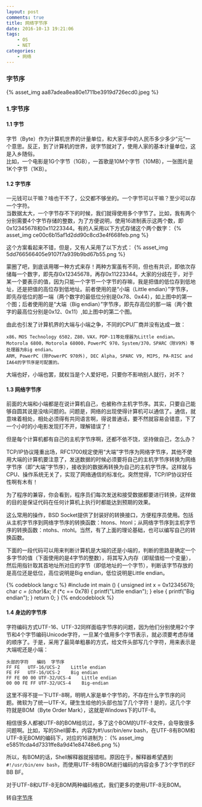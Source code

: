 ```yaml
---
layout: post
comments: true
title: 网络字节序
date: 2016-10-13 19:21:06
tags:
    - OS
    - NET
categories:
    - 网络
---
```


### 字节序
{% asset_img aa87adea8ea80e1711be3919d726ecd0.jpeg %}

<!-- more -->

### 1.字节序

#### 1.1 字节

字节（Byte）作为计算机世界的计量单位，和大家手中的人民币多少多少“元”一个意思。反正，到了计算机的世界，说字节就对了，使用人家的基本计量单位，这是入乡随俗。  
比如，一个电影是1G个字节（1GB），一首歌是10M个字节（10MB），一张图片是1K个字节（1KB）。

#### 1.2 字节序

一元钱可以干嘛？啥也干不了，公交都不够坐的。一个字节可以干嘛？至少可以存一个字符。  
当数据太大，一个字节存不下的时候，我们就得使用多个字节了。比如，我有两个分别需要4个字节存储的整数，为了方便说明，使用16进制表示这两个数，即0x12345678和0x11223344。有的人采用以下方式存储这个两个数字：
{% asset_img ce00c6b15af1d2dd90c8cd3e4f668feb.png %}

这个方案看起来不错，但是，又有人采用了以下方式：
{% asset_img 5dd766566405e9107f7a939b9bd67b55.png %}

蒙圈了吧，到底该用哪一种方式来存！两种方案虽有不同，但也有共识，即依次存储每一个数字，即先存0x12345678，再存0x11223344。大家的分歧在于，对于某一个要表示的值，因为只能一个字节一个字节的存嘛，我是把值的低位存到低地址，还是把值的高位存到低地址。前者使用的是“小端（Little endian）”字节序，即先存低位的那一端（两个数字的最低位分别是0x78、0x44），如上图中的第一个图；后者使用的是“大端（Big endian）”字节序，即先存高位的那一端（两个数字的最高位分别是0x12、0x11）,如上图中的第二个图。  

由此也引发了计算机界的大端与小端之争，不同的CPU厂商并没有达成一致：

    x86，MOS Technology 6502，Z80，VAX，PDP-11等处理器为Little endian。
    Motorola 6800，Motorola 68000，PowerPC 970，System/370，SPARC（除V9外）等处理器为Big endian。
    ARM, PowerPC (除PowerPC 970外), DEC Alpha, SPARC V9, MIPS, PA-RISC and IA64的字节序是可配置的。

大端也好，小端也罢，就权当是个人爱好吧，只要你不影响别人就行，对不？

#### 1.3 网络字节序

前面的大端和小端都是在说计算机自己，也被称作主机字节序。其实，只要自己能够自圆其说是没啥问题的。问题是，网络的出现使得计算机可以通信了。通信，就意味着相处，相处必须得有共同语言啊，得说普通话，要不然就容易会错意，下了一个小时的小电影发现打不开，理解错误了！  

但是每个计算机都有自己的主机字节序啊，还都不依不饶，坚持做自己，怎么办？  

TCP/IP协议隆重出场，RFC1700规定使用“大端”字节序为网络字节序，其他不使用大端的计算机要注意了，发送数据的时候必须要将自己的主机字节序转换为网络字节序（即“大端”字节序），接收到的数据再转换为自己的主机字节序。这样就与CPU、操作系统无关了，实现了网络通信的标准化。突然觉得，TCP/IP协议好任性啊有木有！  

为了程序的兼容，你会看到，程序员们每次发送和接受数据都要进行转换，这样做的目的是保证代码在任何计算机上执行时都能达到预期的效果。  

这么常用的操作，BSD Socket提供了封装好的转换接口，方便程序员使用。包括从主机字节序到网络字节序的转换函数：htons、htonl；从网络字节序到主机字节序的转换函数：ntohs、ntohl。当然，有了上面的理论基础，也可以编写自己的转换函数。  

下面的一段代码可以用来判断计算机是大端的还是小端的，判断的思路是确定一个多字节的值（下面使用的是4字节的整数），将其写入内存（即赋值给一个变量），然后用指针取其首地址所对应的字节（即低地址的一个字节），判断该字节存放的是高位还是低位，高位说明是Big endian，低位说明是Little endian。

{% codeblock lang:c %}
    #include 
    int main ()
    {
      unsigned int x = 0x12345678;
      char *c = (char*)&x;
      if (*c == 0x78) {
        printf("Little endian");
      } else {
        printf("Big endian");
      }
      return 0;
    }
{% endcodeblock %}

#### 1.4 身边的字节序

字符编码方式UTF-16、UTF-32同样面临字节序的问题，因为他们分别使用2个字节和4个字节编码Unicode字符，一旦某个值用多个字节表示，就必须要考虑存储的顺序了。于是，采用了最简单粗暴的方式，给文件头部写几个字符，用来表示是大端呢还是小端：

    头部的字符	编码	字节序
    FF FE	UTF-16/UCS-2	Little endian
    FE FF	UTF-16/UCS-2	Big endian
    FF FE 00 00	UTF-32/UCS-4	Little endian
    00 00 FE FF	UTF-32/UCS-4	Big-endian

这里不得不提一下UTF-8啊，明明人家是单个字节的，不存在什么字节序的问题。微软为了统一UTF-X，硬生生给他的头部也加了几个字符！是的，这几个字符就是BOM（Byte Order Mark），这就是Windows下的UTF-8。  

相信很多人都被UTF-8的BOM给坑过，多了这个BOM的UTF-8文件，会导致很多问题啊。比如，写的Shell脚本，内容为#!/usr/bin/env bash，在UTF-8有BOM和UTF-8无BOM的编码下，对应的16进制为：
{% asset_img e5851fcda4d7331ffe8a9d41e84748e6.png %}

所以，有BOM的话，Shell解释器就报错啦。原因在于，解释器希望遇到`#!/usr/bin/env bash`，而使用UTF-8有BOM进行编码的内容会多了3个字节的EF BB BF。  

对于UTF-8和UTF-8无BOM两种编码格式，我们更多的使用UTF-8无BOM。

转自[字节序](http://chuansong.me/n/384063124852)







                    
                    
                    